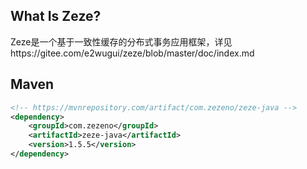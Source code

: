 ## What Is Zeze?

Zeze是一个基于一致性缓存的分布式事务应用框架，详见https://gitee.com/e2wugui/zeze/blob/master/doc/index.md

## Maven

```xml
<!-- https://mvnrepository.com/artifact/com.zezeno/zeze-java -->
<dependency>
    <groupId>com.zezeno</groupId>
    <artifactId>zeze-java</artifactId>
    <version>1.5.5</version>
</dependency>
```
